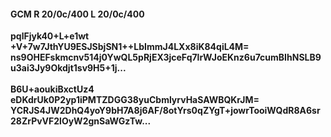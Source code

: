 #### GCM R 20/0c/400 L 20/0c/400
**pqlFjyk40+L+e1wt**<br/>**+V+7w7JthYU9ESJSbjSN1++LbImmJ4LXx8iK84qiL4M=**<br/>**ns9OHEFskmcnv514j0YwQL5pRjEX3jceFq7lrWJoEKnz6u7cumBIhNSLB9u3ai3Jy9Okdjt1sv9H5+1j...**<br/><br/>
**B6U+aoukiBxctUz4**<br/>**eDKdrUk0P2yp1iPMTZDGG38yuCbmlyrvHaSAWBQKrJM=**<br/>**YCRJS4JW2DhQ4yoY9bH7A8j6AF/8otYrs0qZYgT+jowrTooiWQdR8A6sr28ZrPvVF2lOyW2gnSaWGzTw...**
